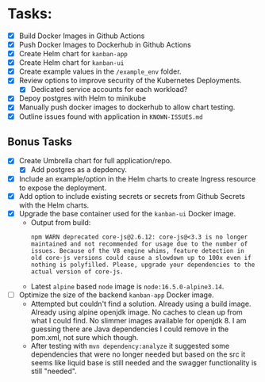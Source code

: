 # Tasks:
- [x] Build Docker Images in Github Actions
- [x] Push Docker Images to Dockerhub in Github Actions
- [x] Create Helm chart for `kanban-app`
- [x] Create Helm chart for `kanban-ui`
- [x] Create example values in the `/example_env` folder.
- [x] Review options to improve security of the Kubernetes Deployments.
  - [x] Dedicated service accounts for each workload?
- [x] Depoy postgres with Helm to minikube
- [x] Manually push docker images to dockerhub to allow chart testing.
- [x] Outline issues found with application in `KNOWN-ISSUES.md`
## Bonus Tasks
- [x] Create Umbrella chart for full application/repo.
  - [x] Add postgres as a depdency.
- [x] Include an example/option in the Helm charts to create Ingress resource to expose the deployment.
- [x] Add option to include existing secrets or secrets from Github Secrets with the Helm charts.
- [x] Upgrade the base container used for the `kanban-ui` Docker image.
  - Output from build:
    ```
    npm WARN deprecated core-js@2.6.12: core-js@<3.3 is no longer maintained and not recommended for usage due to the number of issues. Because of the V8 engine whims, feature detection in old core-js versions could cause a slowdown up to 100x even if nothing is polyfilled. Please, upgrade your dependencies to the actual version of core-js.
    ```
  - Latest `alpine` based `node` image is `node:16.5.0-alpine3.14`.
- [ ] Optimize the size of the backend `kanban-app` Docker image.
  - Attempted but couldn't find a solution. Already using a build image. Already using alpine openjdk image. No caches to clean up from what I could find. No slimmer images available for openjdk 8. I am guessing there are Java dependencies I could remove in the pom.xml, not sure which though.
  - After testing with `mvn dependency:analyze` it suggested some dependencies that were no longer needed but based on the src it seems like liquid base is still needed and the swagger functionality is still "needed".
